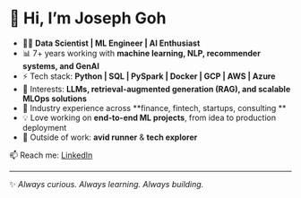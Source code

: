 # 👋 Hi, I’m Joseph Goh

- 🧑‍💻 **Data Scientist | ML Engineer | AI Enthusiast**  
- 📊 7+ years working with **machine learning, NLP, recommender systems, and GenAI**  
- ⚡ Tech stack: **Python | SQL | PySpark | Docker | GCP | AWS | Azure**  
- 🔎 Interests: **LLMs, retrieval-augmented generation (RAG), and scalable MLOps solutions**  
- 🚀 Industry experience across **finance, fintech, startups, consulting **  
- 💡 Love working on **end-to-end ML projects**, from idea to production deployment  
- 🏃 Outside of work: **avid runner** & **tech explorer**  

📫 Reach me: [LinkedIn](https://www.linkedin.com/in/josephkokchingoh/)

---

✨ *Always curious. Always learning. Always building.*  
